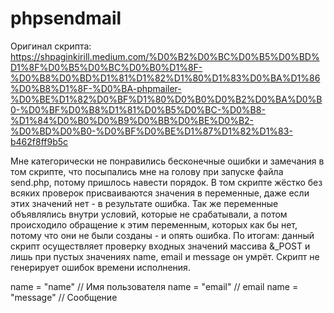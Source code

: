 # phpsendmail

Оригинал скрипта: https://shpaginkirill.medium.com/%D0%B2%D0%BC%D0%B5%D0%BD%D1%8F%D0%B5%D0%BC%D0%B0%D1%8F-%D0%B8%D0%BD%D1%81%D1%82%D1%80%D1%83%D0%BA%D1%86%D0%B8%D1%8F-%D0%BA-phpmailer-%D0%BE%D1%82%D0%BF%D1%80%D0%B0%D0%B2%D0%BA%D0%B0-%D0%BF%D0%B8%D1%81%D0%B5%D0%BC-%D0%B8-%D1%84%D0%B0%D0%B9%D0%BB%D0%BE%D0%B2-%D0%BD%D0%B0-%D0%BF%D0%BE%D1%87%D1%82%D1%83-b462f8ff9b5c

Мне категорически не понравились бесконечные ошибки и замечания в том скрипте, что посыпались мне на голову при запуске файла send.php,
потому пришлось навести порядок. В том скрипте жёстко без всяких проверок присваиваются значения в переменные, даже если этих значений нет -
в результате ошибка. Так же переменные объявлялись внутри условий, которые не срабатывали, а потом происходило обращение к этим переменным,
которых как бы нет, потому что они не были созданы - и опять ошибка. По итогам: данный скрипт осуществляет проверку входных значений массива &\_POST и лишь при пустых значениях name, email и message он умрёт. Скрипт не генерирует ошибок времени исполнения.

name = "name" // Имя пользователя
name = "email" // email
name = "message" // Сообщение
